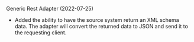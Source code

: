 Generic Rest Adapter (2022-07-25)
 * Added the ability to have the source system return an XML schema data.  The adapter will convert the returned data to JSON and send it to the requesting client.